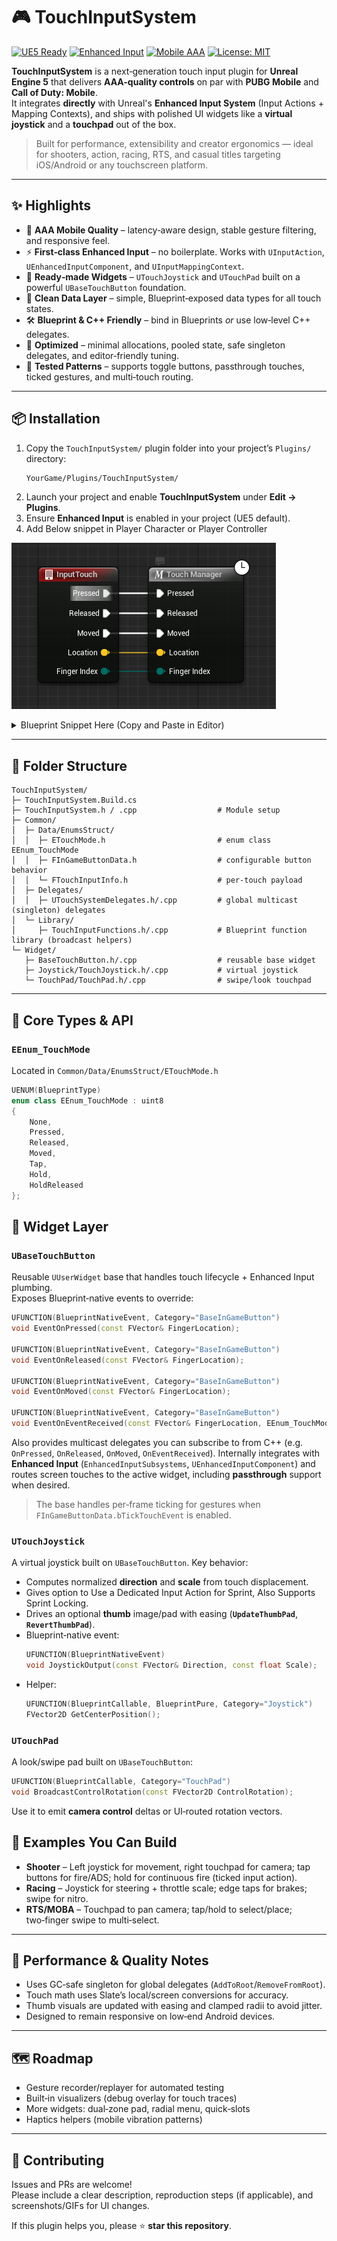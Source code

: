 # 🎮 TouchInputSystem

[![UE5 Ready](https://img.shields.io/badge/Unreal-5.x-blue)](#)
[![Enhanced Input](https://img.shields.io/badge/Enhanced%20Input-Supported-success)](#)
[![Mobile AAA](https://img.shields.io/badge/Quality-AAA%20(Mobile)-brightgreen)](#)
[![License: MIT](https://img.shields.io/badge/License-MIT-lightgrey.svg)](LICENSE)

**TouchInputSystem** is a next‑generation touch input plugin for **Unreal Engine 5** that delivers **AAA-quality controls** on par with **PUBG Mobile** and **Call of Duty: Mobile**.  
It integrates **directly** with Unreal's **Enhanced Input System** (Input Actions + Mapping Contexts), and ships with polished UI widgets like a **virtual joystick** and a **touchpad** out of the box.

> Built for performance, extensibility and creator ergonomics — ideal for shooters, action, racing, RTS, and casual titles targeting iOS/Android or any touchscreen platform.

---

## ✨ Highlights

- 🎯 **AAA Mobile Quality** – latency‑aware design, stable gesture filtering, and responsive feel.
- ⚡ **First‑class Enhanced Input** – no boilerplate. Works with `UInputAction`, `UEnhancedInputComponent`, and `UInputMappingContext`.
- 🧩 **Ready‑made Widgets** – `UTouchJoystick` and `UTouchPad` built on a powerful `UBaseTouchButton` foundation.
- 🧠 **Clean Data Layer** – simple, Blueprint‑exposed data types for all touch states.
- 🛠 **Blueprint & C++ Friendly** – bind in Blueprints *or* use low‑level C++ delegates.
- 🚀 **Optimized** – minimal allocations, pooled state, safe singleton delegates, and editor‑friendly tuning.
- 🧪 **Tested Patterns** – supports toggle buttons, passthrough touches, ticked gestures, and multi‑touch routing.

---

## 📦 Installation

1. Copy the `TouchInputSystem/` plugin folder into your project’s `Plugins/` directory:
   ```bash
   YourGame/Plugins/TouchInputSystem/
   ```
2. Launch your project and enable **TouchInputSystem** under **Edit → Plugins**.
3. Ensure **Enhanced Input** is enabled in your project (UE5 default).
4. Add Below snippet in Player Character or Player Controller

[![Blueprint Screenshot](Resources/TouchManagerSetup.png)](https://blueprintue.com/render/bew7nfhf/)

<details>
<summary>Blueprint Snippet Here (Copy and Paste in Editor) </summary>
   
   ```
Begin Object Class=/Script/BlueprintGraph.K2Node_InputTouch Name="K2Node_InputTouch_0" ExportPath="/Script/BlueprintGraph.K2Node_InputTouch'/Game/Blueprints/Pawn/BP_BasePawn.BP_BasePawn:EventGraph.K2Node_InputTouch_0'"
   NodePosX=256
   NodePosY=-384
   NodeGuid=E9E762CF4B5A69DFB4E16F8B54C341A8
   CustomProperties Pin (PinId=71747E5C46A5053287FBAB8156E04742,PinName="Pressed",Direction="EGPD_Output",PinType.PinCategory="exec",PinType.PinSubCategory="",PinType.PinSubCategoryObject=None,PinType.PinSubCategoryMemberReference=(),PinType.PinValueType=(),PinType.ContainerType=None,PinType.bIsReference=False,PinType.bIsConst=False,PinType.bIsWeakPointer=False,PinType.bIsUObjectWrapper=False,PinType.bSerializeAsSinglePrecisionFloat=False,LinkedTo=(K2Node_MacroInstance_1 E4FF9FC341533D603645888EF1D60F0E,),PersistentGuid=00000000000000000000000000000000,bHidden=False,bNotConnectable=False,bDefaultValueIsReadOnly=False,bDefaultValueIsIgnored=False,bAdvancedView=False,bOrphanedPin=False,)
   CustomProperties Pin (PinId=D384F7C14BA527354AAE6293A732E556,PinName="Released",Direction="EGPD_Output",PinType.PinCategory="exec",PinType.PinSubCategory="",PinType.PinSubCategoryObject=None,PinType.PinSubCategoryMemberReference=(),PinType.PinValueType=(),PinType.ContainerType=None,PinType.bIsReference=False,PinType.bIsConst=False,PinType.bIsWeakPointer=False,PinType.bIsUObjectWrapper=False,PinType.bSerializeAsSinglePrecisionFloat=False,LinkedTo=(K2Node_MacroInstance_1 1F9BD817439970D5A565E4946D3E6936,),PersistentGuid=00000000000000000000000000000000,bHidden=False,bNotConnectable=False,bDefaultValueIsReadOnly=False,bDefaultValueIsIgnored=False,bAdvancedView=False,bOrphanedPin=False,)
   CustomProperties Pin (PinId=186B088C45F42F513D5DBAAE614A8D08,PinName="Moved",Direction="EGPD_Output",PinType.PinCategory="exec",PinType.PinSubCategory="",PinType.PinSubCategoryObject=None,PinType.PinSubCategoryMemberReference=(),PinType.PinValueType=(),PinType.ContainerType=None,PinType.bIsReference=False,PinType.bIsConst=False,PinType.bIsWeakPointer=False,PinType.bIsUObjectWrapper=False,PinType.bSerializeAsSinglePrecisionFloat=False,LinkedTo=(K2Node_MacroInstance_1 03130AA3464113E63F0AD789E24D9FD4,),PersistentGuid=00000000000000000000000000000000,bHidden=False,bNotConnectable=False,bDefaultValueIsReadOnly=False,bDefaultValueIsIgnored=False,bAdvancedView=False,bOrphanedPin=False,)
   CustomProperties Pin (PinId=B928E6764BB90A27B411A8825EFB863F,PinName="Location",Direction="EGPD_Output",PinType.PinCategory="struct",PinType.PinSubCategory="",PinType.PinSubCategoryObject="/Script/CoreUObject.ScriptStruct'/Script/CoreUObject.Vector'",PinType.PinSubCategoryMemberReference=(),PinType.PinValueType=(),PinType.ContainerType=None,PinType.bIsReference=False,PinType.bIsConst=False,PinType.bIsWeakPointer=False,PinType.bIsUObjectWrapper=False,PinType.bSerializeAsSinglePrecisionFloat=False,LinkedTo=(K2Node_MacroInstance_1 AEACB43B40F0E3FD69CCE391CAB09FA6,),PersistentGuid=00000000000000000000000000000000,bHidden=False,bNotConnectable=False,bDefaultValueIsReadOnly=False,bDefaultValueIsIgnored=False,bAdvancedView=False,bOrphanedPin=False,)
   CustomProperties Pin (PinId=6C193C104799BCCD7B82B6BCEAAA0D95,PinName="FingerIndex",Direction="EGPD_Output",PinType.PinCategory="byte",PinType.PinSubCategory="",PinType.PinSubCategoryObject="/Script/CoreUObject.Enum'/Script/InputCore.ETouchIndex'",PinType.PinSubCategoryMemberReference=(),PinType.PinValueType=(),PinType.ContainerType=None,PinType.bIsReference=False,PinType.bIsConst=False,PinType.bIsWeakPointer=False,PinType.bIsUObjectWrapper=False,PinType.bSerializeAsSinglePrecisionFloat=False,LinkedTo=(K2Node_MacroInstance_1 0DB0546945E2A07E0453A7870CCB4BFE,),PersistentGuid=00000000000000000000000000000000,bHidden=False,bNotConnectable=False,bDefaultValueIsReadOnly=False,bDefaultValueIsIgnored=False,bAdvancedView=False,bOrphanedPin=False,)
End Object
Begin Object Class=/Script/BlueprintGraph.K2Node_MacroInstance Name="K2Node_MacroInstance_1" ExportPath="/Script/BlueprintGraph.K2Node_MacroInstance'/Game/Blueprints/Pawn/BP_BasePawn.BP_BasePawn:EventGraph.K2Node_MacroInstance_1'"
   MacroGraphReference=(MacroGraph="/Script/Engine.EdGraph'/TouchInputSystem/Macros/TouchMacros.TouchMacros:TouchManager'",GraphBlueprint="/Script/Engine.Blueprint'/TouchInputSystem/Macros/TouchMacros.TouchMacros'",GraphGuid=6BC9C77246E079C4C3C47888685F151D)
   NodePosX=432
   NodePosY=-384
   NodeGuid=52A01E004D61CFECD0C9CB8FF3F95720
   CustomProperties Pin (PinId=E4FF9FC341533D603645888EF1D60F0E,PinName="Pressed",PinType.PinCategory="exec",PinType.PinSubCategory="",PinType.PinSubCategoryObject=None,PinType.PinSubCategoryMemberReference=(),PinType.PinValueType=(),PinType.ContainerType=None,PinType.bIsReference=False,PinType.bIsConst=False,PinType.bIsWeakPointer=False,PinType.bIsUObjectWrapper=False,PinType.bSerializeAsSinglePrecisionFloat=False,LinkedTo=(K2Node_InputTouch_0 71747E5C46A5053287FBAB8156E04742,),PersistentGuid=00000000000000000000000000000000,bHidden=False,bNotConnectable=False,bDefaultValueIsReadOnly=False,bDefaultValueIsIgnored=False,bAdvancedView=False,bOrphanedPin=False,)
   CustomProperties Pin (PinId=1F9BD817439970D5A565E4946D3E6936,PinName="Released",PinType.PinCategory="exec",PinType.PinSubCategory="",PinType.PinSubCategoryObject=None,PinType.PinSubCategoryMemberReference=(),PinType.PinValueType=(),PinType.ContainerType=None,PinType.bIsReference=False,PinType.bIsConst=False,PinType.bIsWeakPointer=False,PinType.bIsUObjectWrapper=False,PinType.bSerializeAsSinglePrecisionFloat=False,LinkedTo=(K2Node_InputTouch_0 D384F7C14BA527354AAE6293A732E556,),PersistentGuid=00000000000000000000000000000000,bHidden=False,bNotConnectable=False,bDefaultValueIsReadOnly=False,bDefaultValueIsIgnored=False,bAdvancedView=False,bOrphanedPin=False,)
   CustomProperties Pin (PinId=03130AA3464113E63F0AD789E24D9FD4,PinName="Moved",PinType.PinCategory="exec",PinType.PinSubCategory="",PinType.PinSubCategoryObject=None,PinType.PinSubCategoryMemberReference=(),PinType.PinValueType=(),PinType.ContainerType=None,PinType.bIsReference=False,PinType.bIsConst=False,PinType.bIsWeakPointer=False,PinType.bIsUObjectWrapper=False,PinType.bSerializeAsSinglePrecisionFloat=False,LinkedTo=(K2Node_InputTouch_0 186B088C45F42F513D5DBAAE614A8D08,),PersistentGuid=00000000000000000000000000000000,bHidden=False,bNotConnectable=False,bDefaultValueIsReadOnly=False,bDefaultValueIsIgnored=False,bAdvancedView=False,bOrphanedPin=False,)
   CustomProperties Pin (PinId=AEACB43B40F0E3FD69CCE391CAB09FA6,PinName="Location",PinType.PinCategory="struct",PinType.PinSubCategory="",PinType.PinSubCategoryObject="/Script/CoreUObject.ScriptStruct'/Script/CoreUObject.Vector'",PinType.PinSubCategoryMemberReference=(),PinType.PinValueType=(),PinType.ContainerType=None,PinType.bIsReference=False,PinType.bIsConst=False,PinType.bIsWeakPointer=False,PinType.bIsUObjectWrapper=False,PinType.bSerializeAsSinglePrecisionFloat=False,LinkedTo=(K2Node_InputTouch_0 B928E6764BB90A27B411A8825EFB863F,),PersistentGuid=00000000000000000000000000000000,bHidden=False,bNotConnectable=False,bDefaultValueIsReadOnly=False,bDefaultValueIsIgnored=False,bAdvancedView=False,bOrphanedPin=False,)
   CustomProperties Pin (PinId=0DB0546945E2A07E0453A7870CCB4BFE,PinName="FingerIndex",PinType.PinCategory="byte",PinType.PinSubCategory="",PinType.PinSubCategoryObject="/Script/CoreUObject.Enum'/Script/InputCore.ETouchIndex'",PinType.PinSubCategoryMemberReference=(),PinType.PinValueType=(),PinType.ContainerType=None,PinType.bIsReference=False,PinType.bIsConst=False,PinType.bIsWeakPointer=False,PinType.bIsUObjectWrapper=False,PinType.bSerializeAsSinglePrecisionFloat=False,DefaultValue="Touch1",AutogeneratedDefaultValue="Touch1",LinkedTo=(K2Node_InputTouch_0 6C193C104799BCCD7B82B6BCEAAA0D95,),PersistentGuid=00000000000000000000000000000000,bHidden=False,bNotConnectable=False,bDefaultValueIsReadOnly=False,bDefaultValueIsIgnored=False,bAdvancedView=False,bOrphanedPin=False,)
End Object
```
</details>

---

## 🧭 Folder Structure

```
TouchInputSystem/
├─ TouchInputSystem.Build.cs
├─ TouchInputSystem.h / .cpp                  # Module setup
├─ Common/
│  ├─ Data/EnumsStruct/
│  │  ├─ ETouchMode.h                         # enum class EEnum_TouchMode
│  │  ├─ FInGameButtonData.h                  # configurable button behavior
│  │  └─ FTouchInputInfo.h                    # per‑touch payload
│  ├─ Delegates/
│  │  ├─ UTouchSystemDelegates.h/.cpp         # global multicast (singleton) delegates
│  └─ Library/
│     ├─ TouchInputFunctions.h/.cpp           # Blueprint function library (broadcast helpers)
└─ Widget/
   ├─ BaseTouchButton.h/.cpp                  # reusable base widget
   ├─ Joystick/TouchJoystick.h/.cpp           # virtual joystick
   └─ TouchPad/TouchPad.h/.cpp                # swipe/look touchpad
```

---

## 🧩 Core Types & API

### `EEnum_TouchMode`
Located in `Common/Data/EnumsStruct/ETouchMode.h`

```cpp
UENUM(BlueprintType)
enum class EEnum_TouchMode : uint8
{
    None,
    Pressed,
    Released,
    Moved,
    Tap,
    Hold,
    HoldReleased
};
```


## 🧱 Widget Layer

### `UBaseTouchButton`
Reusable `UUserWidget` base that handles touch lifecycle + Enhanced Input plumbing.  
Exposes Blueprint‑native events to override:

```cpp
UFUNCTION(BlueprintNativeEvent, Category="BaseInGameButton")
void EventOnPressed(const FVector& FingerLocation);

UFUNCTION(BlueprintNativeEvent, Category="BaseInGameButton")
void EventOnReleased(const FVector& FingerLocation);

UFUNCTION(BlueprintNativeEvent, Category="BaseInGameButton")
void EventOnMoved(const FVector& FingerLocation);

UFUNCTION(BlueprintNativeEvent, Category="BaseInGameButton")
void EventOnEventReceived(const FVector& FingerLocation, EEnum_TouchMode TouchMode);
```

Also provides multicast delegates you can subscribe to from C++ (e.g. `OnPressed`, `OnReleased`, `OnMoved`, `OnEventReceived`). Internally integrates with **Enhanced Input** (`EnhancedInputSubsystems`, `UEnhancedInputComponent`) and routes screen touches to the active widget, including **passthrough** support when desired.

> The base handles per‑frame ticking for gestures when `FInGameButtonData.bTickTouchEvent` is enabled.

### `UTouchJoystick`
A virtual joystick built on `UBaseTouchButton`. Key behavior:

- Computes normalized **direction** and **scale** from touch displacement.
- Gives option to Use a Dedicated Input Action for Sprint, Also Supports Sprint Locking.
- Drives an optional **thumb** image/pad with easing (**`UpdateThumbPad`**, **`RevertThumbPad`**).
- Blueprint‑native event:
  ```cpp
  UFUNCTION(BlueprintNativeEvent)
  void JoystickOutput(const FVector& Direction, const float Scale);
  ```
- Helper:
  ```cpp
  UFUNCTION(BlueprintCallable, BlueprintPure, Category="Joystick")
  FVector2D GetCenterPosition();
  ```

### `UTouchPad`
A look/swipe pad built on `UBaseTouchButton`:

```cpp
UFUNCTION(BlueprintCallable, Category="TouchPad")
void BroadcastControlRotation(const FVector2D ControlRotation);
```

Use it to emit **camera control** deltas or UI‑routed rotation vectors.


## 🧰 Examples You Can Build

- **Shooter** – Left joystick for movement, right touchpad for camera; tap buttons for fire/ADS; hold for continuous fire (ticked input action).
- **Racing** – Joystick for steering + throttle scale; edge taps for brakes; swipe for nitro.
- **RTS/MOBA** – Touchpad to pan camera; tap/hold to select/place; two‑finger swipe to multi‑select.

---

## 🧪 Performance & Quality Notes

- Uses GC‑safe singleton for global delegates (`AddToRoot`/`RemoveFromRoot`).
- Touch math uses Slate’s local/screen conversions for accuracy.
- Thumb visuals are updated with easing and clamped radii to avoid jitter.
- Designed to remain responsive on low‑end Android devices.

---

## 🗺️ Roadmap

- Gesture recorder/replayer for automated testing
- Built‑in visualizers (debug overlay for touch traces)
- More widgets: dual‑zone pad, radial menu, quick‑slots
- Haptics helpers (mobile vibration patterns)

---

## 🤝 Contributing

Issues and PRs are welcome!  
Please include a clear description, reproduction steps (if applicable), and screenshots/GIFs for UI changes.

If this plugin helps you, please ⭐ **star this repository**.
